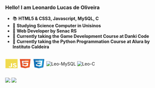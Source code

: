 ### Hello! I am Leonardo Lucas de Oliveira

- 📚 **HTML5 & CSS3, Javascript, MySQL, C**
- 🔆 **Studying Science Computer in Unisinos**
- 🔆 **Web Developer by Senac RS**
- 👾 **Currently taking the Game Development Course at Danki Code**
- 📓 **Currently taking the Python Programmation Course at Alura by Instituto Caldeira**

<div style="display: inline_block"><br>
  <img align="center" alt="Leo-Js" height="30" width="40" src="https://raw.githubusercontent.com/devicons/devicon/master/icons/javascript/javascript-plain.svg">
  <img align="center" alt="Leo-HTML" height="30" width="40" src="https://raw.githubusercontent.com/devicons/devicon/master/icons/html5/html5-original.svg">
  <img align="center" alt="Leo-CSS" height="30" width="40" src="https://raw.githubusercontent.com/devicons/devicon/master/icons/css3/css3-original.svg">
  <img align="center" alt="Leo-MySQL" height="50" width="60" src="https://www.svgrepo.com/show/303251/mysql-logo.svg">
  <img align="center" alt="Leo-C" height="35" width="35" src="https://cdn.worldvectorlogo.com/logos/c-1.svg">
  
</div>
  
  ##
 
<div> 
  <a  href="https://www.instagram.com/leooo_os/" target="_blank"><img src="https://img.shields.io/badge/-Instagram-%23E4405F?style=for-the-badge&logo=instagram&logoColor=white"></a>
 	 <a  href = "mailto:iruko09@gmail.com"  target="_blank"><img src="https://img.shields.io/badge/-Gmail-%23333?style=for-the-badge&logo=gmail&logoColor=white"></a>
  
